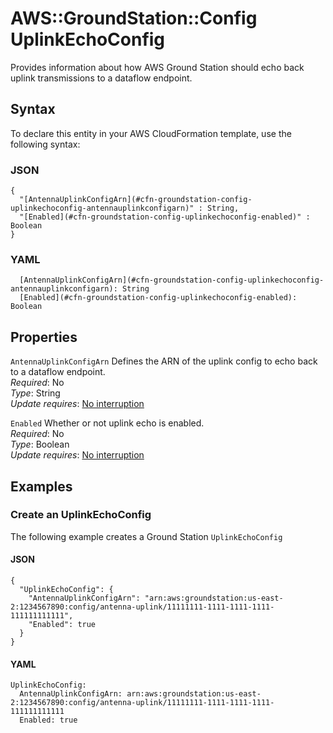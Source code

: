 # AWS::GroundStation::Config UplinkEchoConfig<a name="aws-properties-groundstation-config-uplinkechoconfig"></a>

 Provides information about how AWS Ground Station should echo back uplink transmissions to a dataflow endpoint\. 

## Syntax<a name="aws-properties-groundstation-config-uplinkechoconfig-syntax"></a>

To declare this entity in your AWS CloudFormation template, use the following syntax:

### JSON<a name="aws-properties-groundstation-config-uplinkechoconfig-syntax.json"></a>

```
{
  "[AntennaUplinkConfigArn](#cfn-groundstation-config-uplinkechoconfig-antennauplinkconfigarn)" : String,
  "[Enabled](#cfn-groundstation-config-uplinkechoconfig-enabled)" : Boolean
}
```

### YAML<a name="aws-properties-groundstation-config-uplinkechoconfig-syntax.yaml"></a>

```
  [AntennaUplinkConfigArn](#cfn-groundstation-config-uplinkechoconfig-antennauplinkconfigarn): String
  [Enabled](#cfn-groundstation-config-uplinkechoconfig-enabled): Boolean
```

## Properties<a name="aws-properties-groundstation-config-uplinkechoconfig-properties"></a>

`AntennaUplinkConfigArn`  <a name="cfn-groundstation-config-uplinkechoconfig-antennauplinkconfigarn"></a>
 Defines the ARN of the uplink config to echo back to a dataflow endpoint\.   
*Required*: No  
*Type*: String  
*Update requires*: [No interruption](https://docs.aws.amazon.com/AWSCloudFormation/latest/UserGuide/using-cfn-updating-stacks-update-behaviors.html#update-no-interrupt)

`Enabled`  <a name="cfn-groundstation-config-uplinkechoconfig-enabled"></a>
 Whether or not uplink echo is enabled\.   
*Required*: No  
*Type*: Boolean  
*Update requires*: [No interruption](https://docs.aws.amazon.com/AWSCloudFormation/latest/UserGuide/using-cfn-updating-stacks-update-behaviors.html#update-no-interrupt)

## Examples<a name="aws-properties-groundstation-config-uplinkechoconfig--examples"></a>

### Create an UplinkEchoConfig<a name="aws-properties-groundstation-config-uplinkechoconfig--examples--Create_an_UplinkEchoConfig"></a>

The following example creates a Ground Station `UplinkEchoConfig`

#### JSON<a name="aws-properties-groundstation-config-uplinkechoconfig--examples--Create_an_UplinkEchoConfig--json"></a>

```
{
  "UplinkEchoConfig": {
    "AntennaUplinkConfigArn": "arn:aws:groundstation:us-east-2:1234567890:config/antenna-uplink/11111111-1111-1111-1111-111111111111",
    "Enabled": true
  }
}
```

#### YAML<a name="aws-properties-groundstation-config-uplinkechoconfig--examples--Create_an_UplinkEchoConfig--yaml"></a>

```
UplinkEchoConfig:
  AntennaUplinkConfigArn: arn:aws:groundstation:us-east-2:1234567890:config/antenna-uplink/11111111-1111-1111-1111-111111111111
  Enabled: true
```